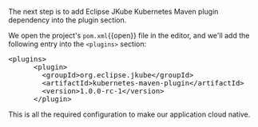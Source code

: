The next step is to add Eclipse JKube Kubernetes Maven plugin dependency into the plugin section.

We open the project's `pom.xml`{{open}} file in the editor, and we'll add the following entry into the `<plugins>` section:

<pre class="file" data-filename="pom.xml" data-target="insert" data-marker="&lt;plugins&gt;">
&lt;plugins&gt;
      &lt;plugin&gt;
        &lt;groupId&gt;org.eclipse.jkube&lt;/groupId&gt;
        &lt;artifactId&gt;kubernetes-maven-plugin&lt;/artifactId&gt;
        &lt;version&gt;1.0.0-rc-1&lt;/version&gt;
      &lt;/plugin&gt;
</pre>

This is all the required configuration to make our application cloud native.

